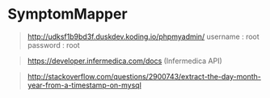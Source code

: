 # SymptomMapper


>http://udksf1b9bd3f.duskdev.koding.io/phpmyadmin/
username : root
password : root

>https://developer.infermedica.com/docs (Infermedica API)

>http://stackoverflow.com/questions/2900743/extract-the-day-month-year-from-a-timestamp-on-mysql